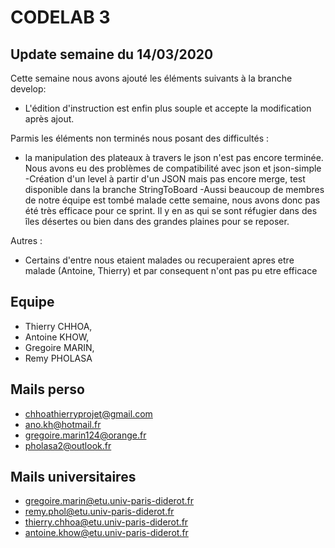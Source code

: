 # CODELAB 3

## Update semaine du 14/03/2020

Cette semaine nous avons ajouté les éléments suivants à la branche develop:
- L'édition d'instruction est enfin plus souple et accepte la modification après ajout. 

Parmis les éléments non terminés nous posant des difficultés :
- la manipulation des plateaux à travers le json n'est pas encore terminée. Nous avons eu des problèmes de compatibilité avec json et json-simple
-Création d'un level à partir d'un JSON mais pas encore merge, test disponible dans la branche StringToBoard
-Aussi beaucoup de membres de notre équipe est tombé malade cette semaine, nous avons donc pas été très efficace pour ce sprint. Il y en as qui se sont réfugier dans des îles désertes ou bien dans des grandes plaines pour se reposer.

Autres :
- Certains d'entre nous etaient malades ou recuperaient apres etre malade (Antoine, Thierry) et par consequent n'ont pas pu etre efficace

## Equipe

- Thierry CHHOA,
- Antoine KHOW,
- Gregoire  MARIN,
- Remy PHOLASA

## Mails perso

- chhoathierryprojet@gmail.com
- ano.kh@hotmail.fr
- gregoire.marin124@orange.fr
- pholasa2@outlook.fr

## Mails universitaires

- gregoire.marin@etu.univ-paris-diderot.fr
- remy.phol@etu.univ-paris-diderot.fr
- thierry.chhoa@etu.univ-paris-diderot.fr
- antoine.khow@etu.univ-paris-diderot.fr
